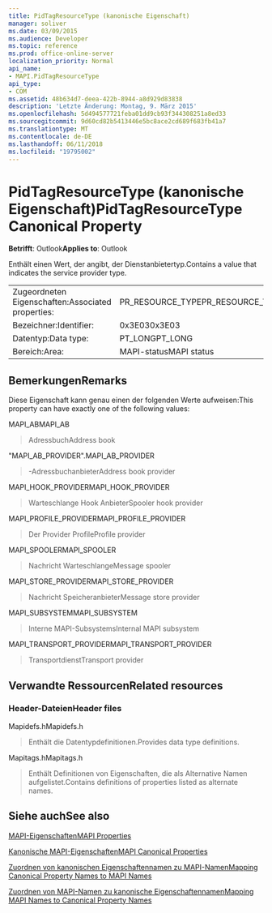 ```yaml
---
title: PidTagResourceType (kanonische Eigenschaft)
manager: soliver
ms.date: 03/09/2015
ms.audience: Developer
ms.topic: reference
ms.prod: office-online-server
localization_priority: Normal
api_name:
- MAPI.PidTagResourceType
api_type:
- COM
ms.assetid: 48b634d7-deea-422b-8944-a8d929d83838
description: 'Letzte Änderung: Montag, 9. März 2015'
ms.openlocfilehash: 5d494577721feba01dd9cb93f344308251a8ed33
ms.sourcegitcommit: 9d60cd82b5413446e5bc8ace2cd689f683fb41a7
ms.translationtype: MT
ms.contentlocale: de-DE
ms.lasthandoff: 06/11/2018
ms.locfileid: "19795002"
---
```

# <a name="pidtagresourcetype-canonical-property"></a><span data-ttu-id="6594b-103">PidTagResourceType (kanonische Eigenschaft)</span><span class="sxs-lookup"><span data-stu-id="6594b-103">PidTagResourceType Canonical Property</span></span>

  
  
<span data-ttu-id="6594b-104">**Betrifft**: Outlook</span><span class="sxs-lookup"><span data-stu-id="6594b-104">**Applies to**: Outlook</span></span> 
  
<span data-ttu-id="6594b-105">Enthält einen Wert, der angibt, der Dienstanbietertyp.</span><span class="sxs-lookup"><span data-stu-id="6594b-105">Contains a value that indicates the service provider type.</span></span>
  
|||
|:-----|:-----|
|<span data-ttu-id="6594b-106">Zugeordneten Eigenschaften:</span><span class="sxs-lookup"><span data-stu-id="6594b-106">Associated properties:</span></span>  <br/> |<span data-ttu-id="6594b-107">PR_RESOURCE_TYPE</span><span class="sxs-lookup"><span data-stu-id="6594b-107">PR_RESOURCE_TYPE</span></span>  <br/> |
|<span data-ttu-id="6594b-108">Bezeichner:</span><span class="sxs-lookup"><span data-stu-id="6594b-108">Identifier:</span></span>  <br/> |<span data-ttu-id="6594b-109">0x3E03</span><span class="sxs-lookup"><span data-stu-id="6594b-109">0x3E03</span></span>  <br/> |
|<span data-ttu-id="6594b-110">Datentyp:</span><span class="sxs-lookup"><span data-stu-id="6594b-110">Data type:</span></span>  <br/> |<span data-ttu-id="6594b-111">PT_LONG</span><span class="sxs-lookup"><span data-stu-id="6594b-111">PT_LONG</span></span>  <br/> |
|<span data-ttu-id="6594b-112">Bereich:</span><span class="sxs-lookup"><span data-stu-id="6594b-112">Area:</span></span>  <br/> |<span data-ttu-id="6594b-113">MAPI-status</span><span class="sxs-lookup"><span data-stu-id="6594b-113">MAPI status</span></span>  <br/> |
   
## <a name="remarks"></a><span data-ttu-id="6594b-114">Bemerkungen</span><span class="sxs-lookup"><span data-stu-id="6594b-114">Remarks</span></span>

<span data-ttu-id="6594b-115">Diese Eigenschaft kann genau einen der folgenden Werte aufweisen:</span><span class="sxs-lookup"><span data-stu-id="6594b-115">This property can have exactly one of the following values:</span></span>
  
<span data-ttu-id="6594b-116">MAPI_AB</span><span class="sxs-lookup"><span data-stu-id="6594b-116">MAPI_AB</span></span> 
  
> <span data-ttu-id="6594b-117">Adressbuch</span><span class="sxs-lookup"><span data-stu-id="6594b-117">Address book</span></span>
    
<span data-ttu-id="6594b-118">"MAPI_AB_PROVIDER".</span><span class="sxs-lookup"><span data-stu-id="6594b-118">MAPI_AB_PROVIDER</span></span> 
  
> <span data-ttu-id="6594b-119">-Adressbuchanbieter</span><span class="sxs-lookup"><span data-stu-id="6594b-119">Address book provider</span></span>
    
<span data-ttu-id="6594b-120">MAPI_HOOK_PROVIDER</span><span class="sxs-lookup"><span data-stu-id="6594b-120">MAPI_HOOK_PROVIDER</span></span> 
  
> <span data-ttu-id="6594b-121">Warteschlange Hook Anbieter</span><span class="sxs-lookup"><span data-stu-id="6594b-121">Spooler hook provider</span></span>
    
<span data-ttu-id="6594b-122">MAPI_PROFILE_PROVIDER</span><span class="sxs-lookup"><span data-stu-id="6594b-122">MAPI_PROFILE_PROVIDER</span></span> 
  
> <span data-ttu-id="6594b-123">Der Provider Profile</span><span class="sxs-lookup"><span data-stu-id="6594b-123">Profile provider</span></span>
    
<span data-ttu-id="6594b-124">MAPI_SPOOLER</span><span class="sxs-lookup"><span data-stu-id="6594b-124">MAPI_SPOOLER</span></span> 
  
> <span data-ttu-id="6594b-125">Nachricht Warteschlange</span><span class="sxs-lookup"><span data-stu-id="6594b-125">Message spooler</span></span>
    
<span data-ttu-id="6594b-126">MAPI_STORE_PROVIDER</span><span class="sxs-lookup"><span data-stu-id="6594b-126">MAPI_STORE_PROVIDER</span></span> 
  
> <span data-ttu-id="6594b-127">Nachricht Speicheranbieter</span><span class="sxs-lookup"><span data-stu-id="6594b-127">Message store provider</span></span>
    
<span data-ttu-id="6594b-128">MAPI_SUBSYSTEM</span><span class="sxs-lookup"><span data-stu-id="6594b-128">MAPI_SUBSYSTEM</span></span> 
  
> <span data-ttu-id="6594b-129">Interne MAPI-Subsystems</span><span class="sxs-lookup"><span data-stu-id="6594b-129">Internal MAPI subsystem</span></span>
    
<span data-ttu-id="6594b-130">MAPI_TRANSPORT_PROVIDER</span><span class="sxs-lookup"><span data-stu-id="6594b-130">MAPI_TRANSPORT_PROVIDER</span></span> 
  
> <span data-ttu-id="6594b-131">Transportdienst</span><span class="sxs-lookup"><span data-stu-id="6594b-131">Transport provider</span></span>
    
## <a name="related-resources"></a><span data-ttu-id="6594b-132">Verwandte Ressourcen</span><span class="sxs-lookup"><span data-stu-id="6594b-132">Related resources</span></span>

### <a name="header-files"></a><span data-ttu-id="6594b-133">Header-Dateien</span><span class="sxs-lookup"><span data-stu-id="6594b-133">Header files</span></span>

<span data-ttu-id="6594b-134">Mapidefs.h</span><span class="sxs-lookup"><span data-stu-id="6594b-134">Mapidefs.h</span></span>
  
> <span data-ttu-id="6594b-135">Enthält die Datentypdefinitionen.</span><span class="sxs-lookup"><span data-stu-id="6594b-135">Provides data type definitions.</span></span>
    
<span data-ttu-id="6594b-136">Mapitags.h</span><span class="sxs-lookup"><span data-stu-id="6594b-136">Mapitags.h</span></span>
  
> <span data-ttu-id="6594b-137">Enthält Definitionen von Eigenschaften, die als Alternative Namen aufgelistet.</span><span class="sxs-lookup"><span data-stu-id="6594b-137">Contains definitions of properties listed as alternate names.</span></span>
    
## <a name="see-also"></a><span data-ttu-id="6594b-138">Siehe auch</span><span class="sxs-lookup"><span data-stu-id="6594b-138">See also</span></span>



[<span data-ttu-id="6594b-139">MAPI-Eigenschaften</span><span class="sxs-lookup"><span data-stu-id="6594b-139">MAPI Properties</span></span>](mapi-properties.md)
  
[<span data-ttu-id="6594b-140">Kanonische MAPI-Eigenschaften</span><span class="sxs-lookup"><span data-stu-id="6594b-140">MAPI Canonical Properties</span></span>](mapi-canonical-properties.md)
  
[<span data-ttu-id="6594b-141">Zuordnen von kanonischen Eigenschaftennamen zu MAPI-Namen</span><span class="sxs-lookup"><span data-stu-id="6594b-141">Mapping Canonical Property Names to MAPI Names</span></span>](mapping-canonical-property-names-to-mapi-names.md)
  
[<span data-ttu-id="6594b-142">Zuordnen von MAPI-Namen zu kanonische Eigenschaftennamen</span><span class="sxs-lookup"><span data-stu-id="6594b-142">Mapping MAPI Names to Canonical Property Names</span></span>](mapping-mapi-names-to-canonical-property-names.md)

